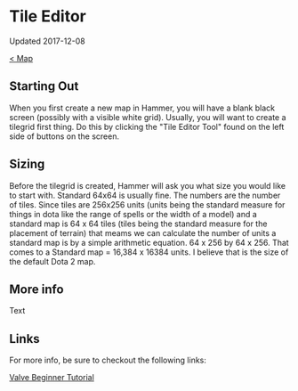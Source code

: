 # Tile Editor

Updated 2017-12-08

[< Map][0]

## Starting Out

When you first create a new map in Hammer, you will have a blank black screen (possibly with a visible white grid). Usually, you will want to create a tilegrid first thing. Do this by clicking the "Tile Editor Tool" found on the left side of buttons on the screen.

## Sizing

Before the tilegrid is created, Hammer will ask you what size you would like to start with. Standard 64x64 is usually fine. The numbers are the number of tiles. Since tiles are 256x256 units (units being the standard measure for things in dota like the range of spells or the width of a model) and a standard map is 64 x 64 tiles (tiles being the standard measure for the placement of terrain) that meams we can calculate the number of units a standard map is by a simple arithmetic equation. 64 x 256 by 64 x 256. That comes to a Standard map = 16,384 x 16384 units. I believe that is the size of the default Dota 2 map.

## More info

Text

## Links

For more info, be sure to checkout the following links:

[Valve Beginner Tutorial][1]

[0]: README.md
[1]: https://developer.valvesoftware.com/wiki/Dota_2_Workshop_Tools/Level_Design/Tile_Editor_Basics#Getting_Started
